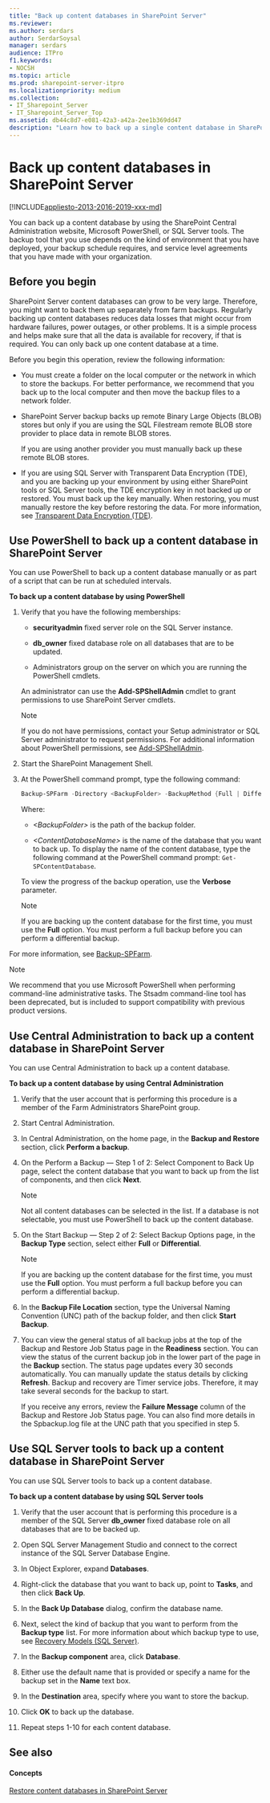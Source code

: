 ```yaml
---
title: "Back up content databases in SharePoint Server"
ms.reviewer: 
ms.author: serdars
author: SerdarSoysal
manager: serdars
audience: ITPro
f1.keywords:
- NOCSH
ms.topic: article
ms.prod: sharepoint-server-itpro
ms.localizationpriority: medium
ms.collection:
- IT_Sharepoint_Server
- IT_Sharepoint_Server_Top
ms.assetid: db44c8d7-e081-42a3-a42a-2ee1b369dd47
description: "Learn how to back up a single content database in SharePoint Server."
---
```


# Back up content databases in SharePoint Server

[!INCLUDE[appliesto-2013-2016-2019-xxx-md](../includes/appliesto-2013-2016-2019-xxx-md.md)]
  
You can back up a content database by using the SharePoint Central Administration website, Microsoft PowerShell, or SQL Server tools. The backup tool that you use depends on the kind of environment that you have deployed, your backup schedule requires, and service level agreements that you have made with your organization.
  
## Before you begin
<a name="begin"> </a>

SharePoint Server content databases can grow to be very large. Therefore, you might want to back them up separately from farm backups. Regularly backing up content databases reduces data losses that might occur from hardware failures, power outages, or other problems. It is a simple process and helps make sure that all the data is available for recovery, if that is required. You can only back up one content database at a time.
  
Before you begin this operation, review the following information:
  
- You must create a folder on the local computer or the network in which to store the backups. For better performance, we recommend that you back up to the local computer and then move the backup files to a network folder.
    
- SharePoint Server backup backs up remote Binary Large Objects (BLOB) stores but only if you are using the SQL Filestream remote BLOB store provider to place data in remote BLOB stores.
    
    If you are using another provider you must manually back up these remote BLOB stores.
    
- If you are using SQL Server with Transparent Data Encryption (TDE), and you are backing up your environment by using either SharePoint tools or SQL Server tools, the TDE encryption key in not backed up or restored. You must back up the key manually. When restoring, you must manually restore the key before restoring the data. For more information, see [Transparent Data Encryption (TDE)](/sql/relational-databases/security/encryption/transparent-data-encryption?viewFallbackFrom=sql-server-2014).
    
## Use PowerShell to back up a content database in SharePoint Server
<a name="proc1"> </a>

You can use PowerShell to back up a content database manually or as part of a script that can be run at scheduled intervals.
  
 **To back up a content database by using PowerShell**
  
1. Verify that you have the following memberships:
    
   - **securityadmin** fixed server role on the SQL Server instance. 
    
   - **db_owner** fixed database role on all databases that are to be updated. 
    
   - Administrators group on the server on which you are running the PowerShell cmdlets.
    
    An administrator can use the **Add-SPShellAdmin** cmdlet to grant permissions to use SharePoint Server cmdlets. 
    
    > [!NOTE]
    > If you do not have permissions, contact your Setup administrator or SQL Server administrator to request permissions. For additional information about PowerShell permissions, see [Add-SPShellAdmin](/powershell/module/sharepoint-server/Add-SPShellAdmin?view=sharepoint-ps). 
  
2. Start the SharePoint Management Shell.
    
3. At the PowerShell command prompt, type the following command:
    
   ```powershell
   Backup-SPFarm -Directory <BackupFolder> -BackupMethod {Full | Differential} -Item <ContentDatabaseName> [-Verbose]
   ```

    Where:
    
   -  _\<BackupFolder\>_ is the path of the backup folder. 
    
   -  _\<ContentDatabaseName\>_ is the name of the database that you want to back up. To display the name of the content database, type the following command at the PowerShell command prompt:  `Get-SPContentDatabase`.
    
    To view the progress of the backup operation, use the **Verbose** parameter. 
    
    > [!NOTE]
    > If you are backing up the content database for the first time, you must use the **Full** option. You must perform a full backup before you can perform a differential backup. 
  
For more information, see [Backup-SPFarm](/powershell/module/sharepoint-server/Backup-SPFarm?view=sharepoint-ps).
  
> [!NOTE]
> We recommend that you use Microsoft PowerShell when performing command-line administrative tasks. The Stsadm command-line tool has been deprecated, but is included to support compatibility with previous product versions. 
  
## Use Central Administration to back up a content database in SharePoint Server
<a name="proc2"> </a>

You can use Central Administration to back up a content database.
  
 **To back up a content database by using Central Administration**
  
1. Verify that the user account that is performing this procedure is a member of the Farm Administrators SharePoint group.
    
2. Start Central Administration.
    
3. In Central Administration, on the home page, in the **Backup and Restore** section, click **Perform a backup**.
    
4. On the Perform a Backup — Step 1 of 2: Select Component to Back Up page, select the content database that you want to back up from the list of components, and then click **Next**.
    
    > [!NOTE]
    > Not all content databases can be selected in the list. If a database is not selectable, you must use PowerShell to back up the content database. 
  
5. On the Start Backup — Step 2 of 2: Select Backup Options page, in the **Backup Type** section, select either **Full** or **Differential**.
    
    > [!NOTE]
    > If you are backing up the content database for the first time, you must use the **Full** option. You must perform a full backup before you can perform a differential backup. 
  
6. In the **Backup File Location** section, type the Universal Naming Convention (UNC) path of the backup folder, and then click **Start Backup**.
    
7. You can view the general status of all backup jobs at the top of the Backup and Restore Job Status page in the **Readiness** section. You can view the status of the current backup job in the lower part of the page in the **Backup** section. The status page updates every 30 seconds automatically. You can manually update the status details by clicking **Refresh**. Backup and recovery are Timer service jobs. Therefore, it may take several seconds for the backup to start.
    
    If you receive any errors, review the **Failure Message** column of the Backup and Restore Job Status page. You can also find more details in the Spbackup.log file at the UNC path that you specified in step 5. 
    
## Use SQL Server tools to back up a content database in SharePoint Server
<a name="proc3"> </a>

You can use SQL Server tools to back up a content database.
  
 **To back up a content database by using SQL Server tools**
  
1. Verify that the user account that is performing this procedure is a member of the SQL Server **db_owner** fixed database role on all databases that are to be backed up. 
    
2. Open SQL Server Management Studio and connect to the correct instance of the SQL Server Database Engine.
    
3. In Object Explorer, expand **Databases**.
    
4. Right-click the database that you want to back up, point to **Tasks**, and then click **Back Up**.
    
5. In the **Back Up Database** dialog, confirm the database name. 
    
6. Next, select the kind of backup that you want to perform from the **Backup type** list. For more information about which backup type to use, see [Recovery Models (SQL Server)]( https://go.microsoft.com/fwlink/p/?LinkID=715706&amp;clcid=0x409).
    
7. In the **Backup component** area, click **Database**.
    
8. Either use the default name that is provided or specify a name for the backup set in the **Name** text box. 
    
9. In the **Destination** area, specify where you want to store the backup. 
    
10. Click **OK** to back up the database. 
    
11. Repeat steps 1-10 for each content database.
    
## See also
<a name="proc3"> </a>

#### Concepts

[Restore content databases in SharePoint Server](restore-a-content-database.md)